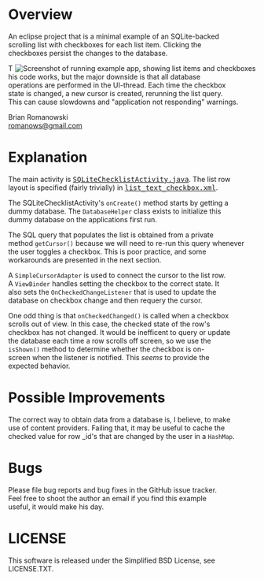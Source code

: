 # Overview
An eclipse project that is a minimal example of an SQLite-backed   
scrolling list with checkboxes for each list item.  Clicking the   
checkboxes persist the changes to the database.   

<img style="float:right;" src="http://github.com/romanows/SQLiteChecklist/raw/master/screenshot.png" alt="Screenshot of running example app, showing list items and checkboxes" />

This code works, but the major downside is that all database   
operations are performed in the UI-thread.  Each time the checkbox   
state is changed, a new cursor is created, rerunning the list query.   
This can cause slowdowns and "application not responding" warnings.   

Brian Romanowski   
romanows@gmail.com   


# Explanation
The main activity is <tt><a href="http://github.com/romanows/SQLiteChecklist/raw/master/src/com/pwnetics/example/SQLiteChecklistActivity.java">SQLiteChecklistActivity.java</a></tt>.  The list row   
layout is specified (fairly trivially) in <tt><a href="http://github.com/romanows/SQLiteChecklist/raw/master/res/layout/list_text_checkbox.xml">list_text_checkbox.xml</a></tt>.     

The SQLiteChecklistActivity's <code>onCreate()</code> method starts by getting a   
dummy database.  The <code>DatabaseHelper</code> class exists to initialize this    
dummy database on the applications first run.   

The SQL query that populates the list is obtained from a private   
method <code>getCursor()</code> because we will need to re-run this query whenever   
the user toggles a checkbox. This is poor practice, and some   
workarounds are presented in the next section.   

A <code>SimpleCursorAdapter</code> is used to connect the cursor to the list row.   
A <code>ViewBinder</code> handles setting the checkbox to the correct state.  It    
also sets the <code>OnCheckedChangeListener</code> that is used to update the    
database on checkbox change and then requery the cursor.   

One odd thing is that <code>onCheckedChanged()</code> is called when a checkbox    
scrolls out of view. In this case, the checked state of the row's    
checkbox has not changed.  It would be inefficent to query or update   
the database each time a row scrolls off screen, so we use the   
<code>isShown()</code> method to determine whether the checkbox is on-   
screen when the listener is notified.  This <em>seems</em> to provide the   
expected behavior.


# Possible Improvements
The correct way to obtain data from a database is, I believe, to make   
use of content providers.  Failing that, it may be useful to cache the   
checked value for row _id's that are changed by the user in a <code>HashMap</code>.   


# Bugs
Please file bug reports and bug fixes in the GitHub issue tracker.   
Feel free to shoot the author an email if you find this example   
useful, it would make his day.  


# LICENSE
This software is released under the Simplified BSD License, see   
LICENSE.TXT.   
